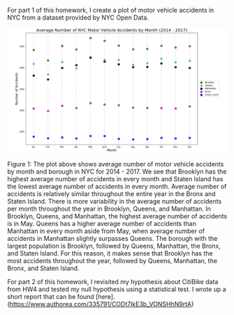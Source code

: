 For part 1 of this homework, I create a plot of motor vehicle accidents in NYC from a dataset provided by NYC Open Data. 

![plot](hw8_mv_plot.png)

Figure 1: The plot above shows average number of motor vehicle accidents by month and borough in NYC for 2014 - 2017. We see that Brooklyn has the highest average number of accidents in every month and Staten Island has the lowest average number of accidents in every month. Average number of accidents is relatively similar throughout the entire year in the Bronx and Staten Island. There is more variability in the average number of accidents per month throughout the year in Brooklyn, Queens, and Manhattan. In Brooklyn, Queens, and Manhattan, the highest average number of accidents is in May. Queens has a higher average number of accidents than Manhattan in every month aside from May, when average number of accidents in Manhattan slightly surpasses Queens. The borough with the largest population is Brooklyn, followed by Queens, Manhattan, the Bronx, and Staten Island. For this reason, it makes sense that Brooklyn has the most accidents throughout the year, followed by Queens, Manhattan, the Bronx, and Staten Island.

For part 2 of this homework, I revisited my hypothesis about CitiBike data from HW4 and tested my null hypothesis using a statistical test. I wrote up a short report that can be found [here].(https://www.authorea.com/335791/CODt7lkE3b_VONSHhN9rtA)

